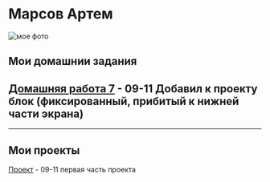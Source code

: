 # Марсов Артем  
![мое фото](fobos78.github.io/my_foto.jpg "мое фото")  
## Мои домашнии задания  
[Домашняя работа 7](fobos78.github.io/homework/ "Моя домашка") - 09-11 Добавил к проекту блок (фиксированный, прибитый к нижней части экрана)  
------------------------
------------------------
## Мои проекты  
[Проект](fobos78.github.io/project1/ "проект") - 09-11 первая часть проекта

